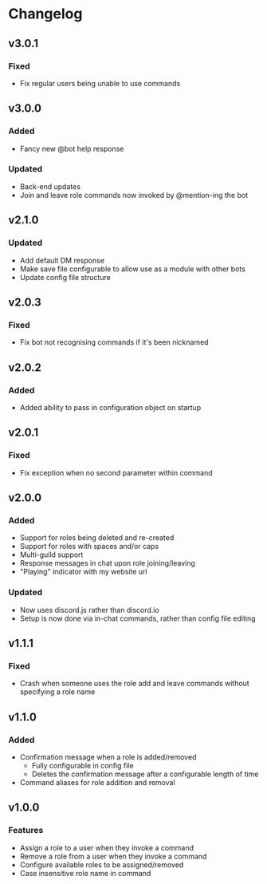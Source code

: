 # Changelog

## v3.0.1

### Fixed

- Fix regular users being unable to use commands

## v3.0.0

### Added

- Fancy new @bot help response

### Updated
- Back-end updates
- Join and leave role commands now invoked by @mention-ing the bot

## v2.1.0

### Updated

- Add default DM response
- Make save file configurable to allow use as a module with other bots
- Update config file structure

## v2.0.3

### Fixed

- Fix bot not recognising commands if it's been nicknamed

## v2.0.2

### Added

- Added ability to pass in configuration object on startup

## v2.0.1

### Fixed
- Fix exception when no second parameter within command

## v2.0.0

### Added

- Support for roles being deleted and re-created
- Support for roles with spaces and/or caps
- Multi-guild support
- Response messages in chat upon role joining/leaving
- "Playing" indicator with my website url

### Updated

- Now uses discord.js rather than discord.io
- Setup is now done via in-chat commands, rather than config file editing

## v1.1.1

### Fixed

- Crash when someone uses the role add and leave commands without specifying a role name

## v1.1.0

### Added

- Confirmation message when a role is added/removed
	- Fully configurable in config file
	- Deletes the confirmation message after a configurable length of time
- Command aliases for role addition and removal

## v1.0.0

### Features

- Assign a role to a user when they invoke a command
- Remove a role from a user when they invoke a command
- Configure available roles to be assigned/removed
- Case insensitive role name in command
